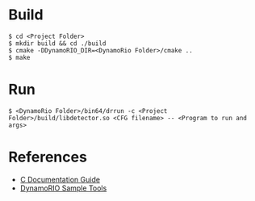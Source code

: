 # Build
```
$ cd <Project Folder>
$ mkdir build && cd ./build
$ cmake -DDynamoRIO_DIR=<DynamoRio Folder>/cmake ..
$ make
```

# Run
```
$ <DynamoRio Folder>/bin64/drrun -c <Project Folder>/build/libdetector.so <CFG filename> -- <Program to run and args>
```

# References
* [C Documentation Guide](https://nus-cs1010.github.io/2021-s1/documentation.html)
* [DynamoRIO Sample Tools](https://dynamorio.org/API_samples.html)
